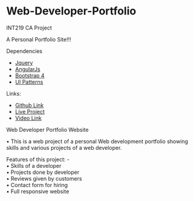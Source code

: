 # Web-Developer-Portfolio
INT219 CA Project

A Personal Portfolio Site!!!

Dependencies

- [Jquery](https://code.jquery.com/jquery-3.2.1.min.js) <br/>
- [AngularJs](https://ajax.googleapis.com/ajax/libs/angularjs/1.6.9/angular.min.js)<br/>
- [Bootstrap 4](https://getbootstrap.com/) <br/>
- [UI Patterns](http://ui-patterns.com) <br/>

Links:<br/>
- [Github Link](https://github.com/Tejaspatel711/Web-Developer-Portfolio) <br/>
- [Live Project](https://tejas-patel.netlify.app/) <br/>
- [Video Link](https://drive.google.com/drive/folders/10LPz94NpZaFJmfSzA4vKIEgOdogKbz97?usp=sharing) <br/>


Web Developer Portfolio Website

•	This is a web project of a personal Web development portfolio showing skills and various projects of a web developer.<br/>

Features of this project: -<br/>
•	Skills of a developer <br/>
•	Projects done by developer<br/>
•	Reviews given by customers<br/>
•	Contact form for hiring<br/>
•	Full responsive website<br/>

